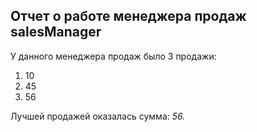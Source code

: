 ## Отчет о работе менеджера продаж salesManager

У данного менеджера продаж было 3 продажи:
1. 10
2. 45
3. 56

Лучшей продажей оказалась сумма: *56.*